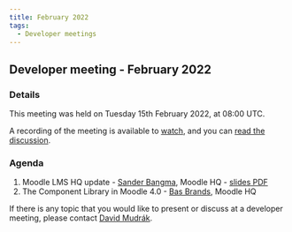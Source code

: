 ```yaml
---
title: February 2022
tags:
  - Developer meetings
---
```


## Developer meeting - February 2022

### Details

This meeting was held on Tuesday 15th February 2022, at 08:00 UTC.

A recording of the meeting is available to
[watch](https://moodle.org/mod/bigbluebuttonbn/view.php?id=8596), and you can
[read the discussion](https://moodle.org/mod/forum/discuss.php?d=431482).

### Agenda

1. Moodle LMS HQ update - [Sander Bangma](https://moodle.org/user/view.php?id=2356736&course=5), Moodle HQ - [slides PDF](https://docs.moodle.org/dev/:File:Community_Dev_Meeting_-_LMS_Update_-_Feb_2022.pdf)
1. The Component Library in Moodle 4.0 - [Bas Brands](https://moodle.org/user/view.php?id=907814&course=5), Moodle HQ

If there is any topic that you would like to present or discuss at a developer meeting, please contact [David Mudrák](https://moodle.org/user/profile.php?id=1601).
